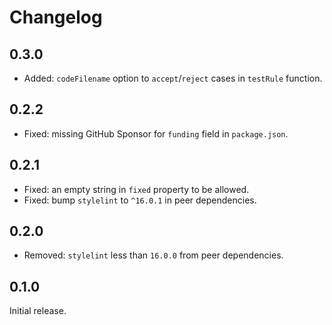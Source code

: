 # Changelog

## 0.3.0

- Added: `codeFilename` option to `accept`/`reject` cases in `testRule` function.

## 0.2.2

- Fixed: missing GitHub Sponsor for `funding` field in `package.json`.

## 0.2.1

- Fixed: an empty string in `fixed` property to be allowed.
- Fixed: bump `stylelint` to `^16.0.1` in peer dependencies.

## 0.2.0

- Removed: `stylelint` less than `16.0.0` from peer dependencies.

## 0.1.0

Initial release.
